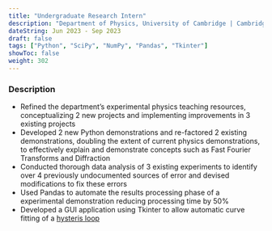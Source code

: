 ```yaml
---
title: "Undergraduate Research Intern"
description: "Department of Physics, University of Cambridge | Cambridge, United Kingdom"
dateString: Jun 2023 - Sep 2023
draft: false
tags: ["Python", "SciPy", "NumPy", "Pandas", "Tkinter"]
showToc: false
weight: 302
--- 
```


### Description
- Refined the department’s experimental physics teaching resources, conceptualizing 2 new projects and implementing
improvements in 3 existing projects
- Developed 2 new Python demonstrations and re-factored 2 existing demonstrations, doubling the extent of current physics
demonstrations, to effectively explain and demonstrate concepts such as Fast Fourier Transforms and Diffraction
- Conducted thorough data analysis of 3 existing experiments to identify over 4 previously undocumented sources of error
and devised modifications to fix these errors
- Used Pandas to automate the results processing phase of a experimental demonstration reducing processing time by 50%
- Developed a GUI application using Tkinter to allow automatic curve fitting of a [hysteris loop](https://www.nde-ed.org/Physics/Magnetism/HysteresisLoop.xhtml)

<!-- - Developed a multi-stage LLM pipeline using Llama3 to extract key information from X-Ray report images, leading to the creation of a new product in our suite.
- Architected and developed a cloud-native version of the product on Kubernetes and packaged it as a Helm chart for ease of deployment, distribution and versioning. 
- Enhanced operational efficiency by implementing GitOps at scale using ArgoCD, enabling centralized management of multiple K8s clusters, cutting down the release and software update timings by a magnitude.
- Established robust Kubernetes cluster monitoring and log aggregation through Grafana Agent and Grafana Cloud, allowing remote observability into customer installations.
- Built CI pipelines on GitHub Actions to automate building and testing of container images upon update to the product code.
- Automated end-to-end testing using PyTest, effectively saving over 4 hours of manual testing time per sprint.
- Strategically optimized the product's infrastructure on AWS, reducing the cloud cost by over 50%.
- Actively engaged with potential customers as the lead developer, providing technical guidance and support to drive customer success.
- Revamped the entire product codebase, improving reliability and readability while fixing numerous production bugs to ensure the smooth operation of the product on customer sites. -->
